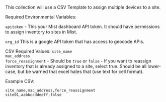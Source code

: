 This collection will use a CSV Template to assign multiple devices to a site.


Required Environmental Variables:

`apitoken` -  This your Mist dashboard API token.  It should have permissions to assign inventory to sites in Mist.</br>

`org_id` This is a google API token that has access to geocode APIs.


CSV Required Values:
`site_name`</br>
`mac_address`</br>
`force_reassignment` - Should be `true` or `false` - If you want to reassign inventory that is already assigned to a site, select true.  Should be all lower-case, but be warned that excel hates that (use text for cell format).



Example CSV:
```
site_name,mac_address,force_reassignment
site01,aabbccddeeff,false
```